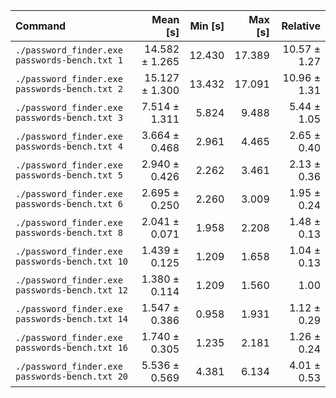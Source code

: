 | Command | Mean [s] | Min [s] | Max [s] | Relative |
|:---|---:|---:|---:|---:|
| `./password_finder.exe passwords-bench.txt 1` | 14.582 ± 1.265 | 12.430 | 17.389 | 10.57 ± 1.27 |
| `./password_finder.exe passwords-bench.txt 2` | 15.127 ± 1.300 | 13.432 | 17.091 | 10.96 ± 1.31 |
| `./password_finder.exe passwords-bench.txt 3` | 7.514 ± 1.311 | 5.824 | 9.488 | 5.44 ± 1.05 |
| `./password_finder.exe passwords-bench.txt 4` | 3.664 ± 0.468 | 2.961 | 4.465 | 2.65 ± 0.40 |
| `./password_finder.exe passwords-bench.txt 5` | 2.940 ± 0.426 | 2.262 | 3.461 | 2.13 ± 0.36 |
| `./password_finder.exe passwords-bench.txt 6` | 2.695 ± 0.250 | 2.260 | 3.009 | 1.95 ± 0.24 |
| `./password_finder.exe passwords-bench.txt 8` | 2.041 ± 0.071 | 1.958 | 2.208 | 1.48 ± 0.13 |
| `./password_finder.exe passwords-bench.txt 10` | 1.439 ± 0.125 | 1.209 | 1.658 | 1.04 ± 0.13 |
| `./password_finder.exe passwords-bench.txt 12` | 1.380 ± 0.114 | 1.209 | 1.560 | 1.00 |
| `./password_finder.exe passwords-bench.txt 14` | 1.547 ± 0.386 | 0.958 | 1.931 | 1.12 ± 0.29 |
| `./password_finder.exe passwords-bench.txt 16` | 1.740 ± 0.305 | 1.235 | 2.181 | 1.26 ± 0.24 |
| `./password_finder.exe passwords-bench.txt 20` | 5.536 ± 0.569 | 4.381 | 6.134 | 4.01 ± 0.53 |
